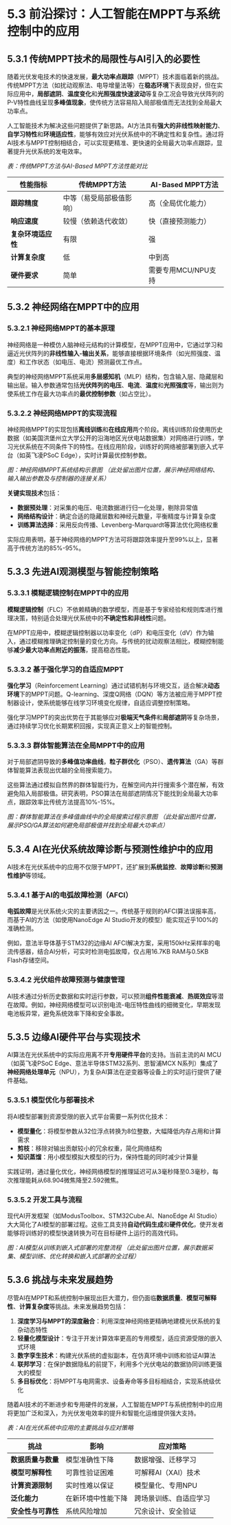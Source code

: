 # 5.3 前沿探讨：人工智能在MPPT与系统控制中的应用

## 5.3.1 传统MPPT技术的局限性与AI引入的必要性

随着光伏发电技术的快速发展，**最大功率点跟踪**（MPPT）技术面临着新的挑战。传统MPPT方法（如扰动观察法、电导增量法等）在**稳态环境**下表现良好，但在实际应用中，**局部遮阴**、**温度变化**和**光照强度快速波动**等复杂工况会导致光伏阵列的P-V特性曲线呈现**多峰值现象**，使传统方法容易陷入局部极值而无法找到全局最大功率点。

人工智能技术为解决这些问题提供了新思路。AI方法具有**强大的非线性映射能力**、**自学习特性**和**环境适应性**，能够有效应对光伏系统中的不确定性和复杂性。通过将AI技术与MPPT控制相结合，可以实现更精准、更快速的全局最大功率点跟踪，显著提升光伏系统的发电效率。

*表：传统MPPT方法与AI-Based MPPT方法性能对比*

| **性能指标** | **传统MPPT方法** | **AI-Based MPPT方法** |
|--------------|-------------------|------------------------|
| **跟踪精度** | 中等（易受局部极值影响） | 高（全局优化能力） |
| **响应速度** | 较慢（依赖迭代收敛） | 快（直接预测能力） |
| **复杂环境适应性** | 有限 | 强 |
| **计算复杂度** | 低 | 中到高 |
| **硬件要求** | 简单 | 需要专用MCU/NPU支持 |

## 5.3.2 神经网络在MPPT中的应用

### 5.3.2.1 神经网络MPPT的基本原理

神经网络是一种模仿人脑神经元结构的计算模型，在MPPT应用中，它通过学习和逼近光伏阵列的**非线性输入-输出关系**，能够直接根据环境条件（如光照强度、温度）和工作状态（如电压、电流）预测最优工作点。

典型的神经网络MPPT系统采用**多层感知机**（MLP）结构，包含输入层、隐藏层和输出层。输入参数通常包括**光伏阵列的电压**、**电流**、**温度**和**光照强度**等，输出则为使系统工作在最大功率点的**最优控制参数**（如占空比）。

### 5.3.2.2 神经网络MPPT的实现流程

神经网络MPPT的实现包括**离线训练**和**在线应用**两个阶段。离线训练阶段使用历史数据（如美国洪堡州立大学公开的沿海地区光伏电站数据集）对网络进行训练，学习光伏系统在不同条件下的特性。在线应用阶段，训练好的网络被部署到嵌入式平台（如英飞凌PSoC Edge），实时计算最优控制参数。

*图：神经网络MPPT系统结构示意图*
*（此处留出图片位置，展示神经网络结构、输入输出参数及与控制器的连接关系）*

**关键实现技术**包括：

- **数据预处理**：对采集的电压、电流数据进行归一化处理，剔除异常值
- **网络结构设计**：确定合适的隐藏层数和神经元数量，平衡精度与计算复杂度
- **训练算法选择**：采用反向传播、Levenberg-Marquardt等算法优化网络权重

实际应用表明，基于神经网络的MPPT方法可将跟踪效率提升至99%以上，显著高于传统方法的85%-95%。

## 5.3.3 先进AI观测模型与智能控制策略

### 5.3.3.1 模糊逻辑控制在MPPT中的应用

**模糊逻辑控制**（FLC）不依赖精确的数学模型，而是基于专家经验和规则库进行推理决策，特别适合处理光伏系统中的**不确定性和非线性**问题。

在MPPT应用中，模糊逻辑控制器以功率变化（dP）和电压变化（dV）作为输入，通过模糊推理确定控制量的变化方向。与传统的扰动观察法相比，模糊控制能够**减少最大功率点附近的振荡**，提高稳态性能。

### 5.3.3.2 基于强化学习的自适应MPPT

**强化学习**（Reinforcement Learning）通过试错机制与环境交互，适合解决**动态环境**下的MPPT问题。Q-learning、深度Q网络（DQN）等方法被应用于MPPT控制器设计，使系统能够在线学习环境变化规律，自适应调整控制策略。

强化学习MPPT的突出优势在于其能够应对**极端天气条件**和**局部遮阴**等复杂场景，通过持续学习优化长期累积回报，实现真正意义上的智能控制。

### 5.3.3.3 群体智能算法在全局MPPT中的应用

对于局部遮阴导致的**多峰值功率曲线**，**粒子群优化**（PSO）、**遗传算法**（GA）等群体智能算法表现出优越的全局搜索能力。

这些算法通过模拟自然界的群体智能行为，在解空间内并行搜索多个潜在解，有效避免陷入局部极值。研究表明，PSO算法在局部遮阴情况下能找到全局最大功率点，跟踪效率比传统方法提高10%-15%。

*图：群体智能算法在多峰值曲线中的全局搜索过程示意图*
*（此处留出图片位置，展示PSO/GA算法如何避免局部极值并找到全局最大功率点）*

## 5.3.4 AI在光伏系统故障诊断与预测性维护中的应用

AI技术在光伏系统中的应用不仅限于MPPT，还扩展到**系统监控**、**故障诊断**和**预测性维护**等领域。

### 5.3.4.1 基于AI的电弧故障检测（AFCI）

**电弧故障**是光伏系统火灾的主要诱因之一。传统基于规则的AFCI算法误报率高，而基于AI的方法（如使用NanoEdge AI Studio开发的模型）能实现近乎100%的准确检测。

例如，意法半导体基于STM32的边缘AI AFCI解决方案，采用150kHz采样率的电流传感器，结合AI分析，可实时检测电弧故障，仅占用16.7KB RAM与0.5KB Flash存储空间。

### 5.3.4.2 光伏组件故障预测与健康管理

AI技术通过分析历史数据和实时运行参数，可以预测**组件性能衰减**、**热斑效应**等潜在故障。例如，神经网络模型可以识别电流-电压特性曲线的细微变化，早期发现电池板异常，避免系统效率下降和安全事故。

## 5.3.5 边缘AI硬件平台与实现技术

AI算法在光伏系统中的实际应用离不开**专用硬件平台**的支持。当前主流的AI MCU（如英飞凌PSoC Edge、意法半导体STM32系列、恩智浦MCX N系列）集成了**神经网络处理单元**（NPU），为复杂AI算法在逆变器等设备上的实时运行提供了硬件基础。

### 5.3.5.1 模型优化与部署技术

将AI模型部署到资源受限的嵌入式平台需要一系列优化技术：

- **模型量化**：将模型参数从32位浮点转换为8位整数，大幅降低内存占用和计算需求
- **剪枝**：移除对输出贡献较小的冗余权重，简化网络结构
- **知识蒸馏**：用小模型模拟大模型的行为，保持性能的同时减少计算量

实践证明，通过量化优化，神经网络模型的推理延迟可从3毫秒降至0.3毫秒，每次推理能耗从68.904微焦降至2.592微焦。

### 5.3.5.2 开发工具与流程

现代AI开发框架（如ModusToolbox、STM32Cube.AI、NanoEdge AI Studio）大大简化了AI模型的部署过程。这些工具支持**自动代码生成**和**硬件优化**，使开发者能够将训练好的模型快速转换为可在目标硬件上运行的高效代码。

*图：AI模型从训练到嵌入式部署的完整流程*
*（此处留出图片位置，展示数据采集、模型训练、优化转换和嵌入式部署的全过程）*

## 5.3.6 挑战与未来发展趋势

尽管AI在MPPT和系统控制中展现出巨大潜力，但仍面临**数据质量**、**模型可解释性**、**计算复杂度**等挑战。未来发展趋势包括：

1. **深度学习与MPPT的深度融合**：利用深度神经网络更精确地建模光伏系统的复杂动态特性
2. **轻量化模型设计**：专注于开发计算效率更高的专用模型，适应资源受限的嵌入式环境
3. **数字孪生技术**：构建光伏系统的虚拟副本，在仿真环境中训练和验证AI算法
4. **联邦学习**：在保护数据隐私的前提下，利用多个光伏电站的数据协同训练更强大的模型
5. **多目标优化**：将MPPT与电网需求、设备寿命等多目标相结合，实现系统级优化

随着AI技术的不断进步和专用硬件的发展，人工智能在MPPT与系统控制中的应用将更加广泛和深入，为光伏发电效率的提升和智能化运维提供强大支持。

*表：AI在光伏系统中应用的主要挑战与应对策略*

| **挑战** | **影响** | **应对策略** |
|----------|----------|--------------|
| **数据质量与数量** | 模型准确性下降 | 数据增强、迁移学习 |
| **模型可解释性** | 可靠性验证困难 | 可解释AI（XAI）技术 |
| **计算资源限制** | 实时性难以保证 | 模型量化、专用NPU |
| **泛化能力** | 在新环境中性能下降 | 跨场景训练、自适应学习 |
| **安全性与可靠性** | 系统风险增加 | 冗余设计、安全验证 |